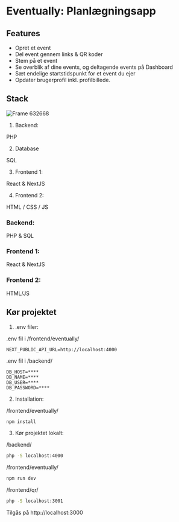 # Eventually: Planlægningsapp

## Features
- Opret et event
- Del event gennem links & QR koder
- Stem på et event
- Se overblik af dine events, og deltagende events på Dashboard
- Sæt endelige startstidspunkt for et event du ejer
- Opdater brugerprofil inkl. profilbillede.

## Stack
![Frame 632668](https://github.com/user-attachments/assets/388c8e89-d2cd-4a82-8b20-980295e41eb2)

1. Backend:

PHP

2. Database

SQL

3. Frontend 1:

React & NextJS

4. Frontend 2:

HTML / CSS / JS
### Backend:

PHP & SQL

### Frontend 1:

React & NextJS

### Frontend 2:

HTML/JS

## Kør projektet

1. .env filer:

.env fil i /frontend/eventually/
```
NEXT_PUBLIC_API_URL=http://localhost:4000
```

.env fil i /backend/

```
DB_HOST=****
DB_NAME=****
DB_USER=****
DB_PASSWORD=****
```

2. Installation:

/frontend/eventually/

```sh
npm install
```

3. Kør projektet lokalt:

/backend/

```sh
php -S localhost:4000
```

/frontend/eventually/

```sh
npm run dev
```

/frontend/qr/

```sh
php -S localhost:3001
```

Tilgås på http://localhost:3000
